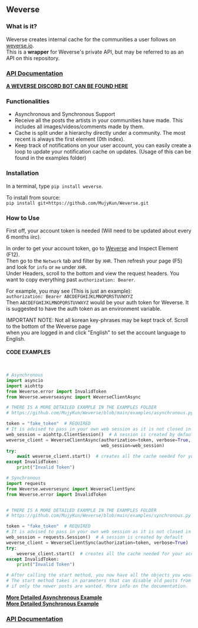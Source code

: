 ## Weverse

### What is it?
Weverse creates internal cache for the communities a user follows on [weverse.io](https://www.weverse.io/).  
This is a **wrapper** for Weverse's private API, but may be referred to as an API on this repository.

### **[API Documentation](https://weverse.readthedocs.io/en/latest/)**

**[A WEVERSE DISCORD BOT CAN BE FOUND HERE](https://github.com/MujyKun/WeverseBot)**

### Functionalities

* Asynchronous and Synchronous Support
* Receive all the posts the artists in your communities have made. This includes all images/videos/comments made by them.
* Cache is split under a hierarchy directly under a community. The most recent is always the first element (0th index).
* Keep track of notifications on your user account, you can easily create a loop to update your notification cache on updates. (Usage of this can be found in the examples folder)

### Installation

In a terminal, type `pip install weverse`.  

To install from source:  
`pip install git+https://github.com/MujyKun/Weverse.git`


### How to Use

First off, your account token is needed (Will need to be updated about every 6 months iirc).  

In order to get your account token, go to [Weverse](https://www.weverse.io/) and Inspect Element (F12).  
Then go to the `Network` tab and filter by `XHR`. Then refresh your page (F5) and look for `info` or `me` under `XHR`.  
Under Headers, scroll to the bottom and view the request headers. You want to copy everything past `authorization: Bearer`.

For example, you may see (This is just an example):  
``authorization: Bearer ABCDEFGHIJKLMNOPQRSTUVWXYZ``  
Then ``ABCDEFGHIJKLMNOPQRSTUVWXYZ`` would be your auth token for Weverse. 
It is suggested to have the auth token as an environment variable.

IMPORTANT NOTE: Not all korean key-phrases may be kept track of. Scroll to the bottom of the Weverse page  
when you are logged in and click "English" to set the account language to English.  

#### CODE EXAMPLES

```python


# Asynchronous
import asyncio
import aiohttp
from Weverse.error import InvalidToken
from Weverse.weverseasync import WeverseClientAsync

# THERE IS A MORE DETAILED EXAMPLE IN THE EXAMPLES FOLDER
# https://github.com/MujyKun/Weverse/blob/main/examples/asynchronous.py

token = "fake_token"  # REQUIRED
# It is advised to pass in your own web session as it is not closed in Weverse 
web_session = aiohttp.ClientSession()  # A session is created by default 
weverse_client = WeverseClientAsync(authorization=token, verbose=True, loop=asyncio.get_event_loop(),
                                    web_session=web_session)
try:
    await weverse_client.start()  # creates all the cache needed for your account.
except InvalidToken:
    print("Invalid Token")

# Synchronous
import requests
from Weverse.weversesync import WeverseClientSync
from Weverse.error import InvalidToken


# THERE IS A MORE DETAILED EXAMPLE IN THE EXAMPLES FOLDER
# https://github.com/MujyKun/Weverse/blob/main/examples/synchronous.py

token = "fake_token"  # REQUIRED
# It is advised to pass in your own web session as it is not closed in Weverse
web_session = requests.Session()  # A session is created by default 
weverse_client = WeverseClientSync(authorization=token, verbose=True)
try:
    weverse_client.start()  # creates all the cache needed for your account.
except InvalidToken:
    print("Invalid Token")

# After calling the start method, you now have all the objects you would want to modify.
# The start method takes in parameters that can disable old posts from loading up 
# if only the newer posts are wanted. More info on the documentation.

```
**[More Detailed Asynchronous Example](https://github.com/MujyKun/Weverse/blob/main/examples/asynchronous.py)**  
**[More Detailed Synchronous Example](https://github.com/MujyKun/Weverse/blob/main/examples/synchronous.py)**

### **[API Documentation](https://weverse.readthedocs.io/en/latest/)**
